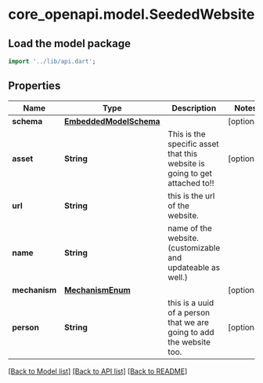 # core_openapi.model.SeededWebsite

## Load the model package
```dart
import '../lib/api.dart';
```

## Properties
Name | Type | Description | Notes
------------ | ------------- | ------------- | -------------
**schema** | [**EmbeddedModelSchema**](EmbeddedModelSchema.md) |  | [optional] 
**asset** | **String** | This is the specific asset that this website is going to get attached to!! | [optional] 
**url** | **String** | this is the url of the website. | 
**name** | **String** | name of the website.(customizable and updateable as well.) | 
**mechanism** | [**MechanismEnum**](MechanismEnum.md) |  | [optional] 
**person** | **String** | this is a uuid of a person that we are going to add the website too. | [optional] 

[[Back to Model list]](../README.md#documentation-for-models) [[Back to API list]](../README.md#documentation-for-api-endpoints) [[Back to README]](../README.md)


